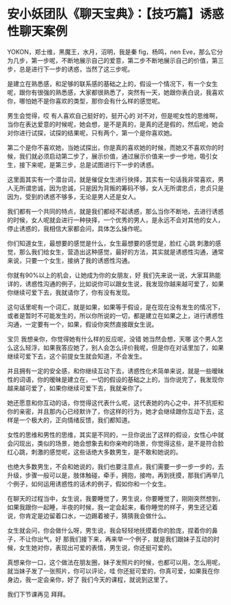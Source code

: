 # 安小妖团队《聊天宝典》：【技巧篇】诱惑性聊天案例

YOKON，郑士维，黑魔王，水月，沼明，我是秦 fig，杨鸣，nen Eve，那么它分为几步，第一步呢，不断地展示自己的爱意，第二步不断地展示自己的价值，第三步，总是进行下一步的诱惑，当然了这三步呢。

是建立在熟悉感，和足够的联系感的基础之上的，假设一个情况下，有一个女生呢，跟你有很强的熟悉感，大家都很熟悉了，突然有一天，她跟你表白说，我喜欢你，哪怕她不是你喜欢的类型，那你会有什么样的感觉呢。

男生会觉得，哎 有人喜欢自己挺好的，挺开心的 对不对，但是呢女性的思维啊，当你在表达爱意的时候呢，她会想，是不是真的，是真的还是假的，然后呢，她会对你进行试探，试探的结果呢，只有两个，第一个是你喜欢她。

第二个是你不喜欢她，当她试探出，你是真的喜欢她的时候，而她又不喜欢你的时候，我们就必须启动第二步了，展示价值，通过展示价值来一步一步地，吸引女生，接下来呢，是第三步，总是试图进行下一步的诱惑。

这里面其实有一个潜台词，就是催促女生进行抉择，其实有一句话我非常喜欢，男人无所谓忠诚，因为忠诚，只是因为背叛的筹码不够，女人无所谓忠贞，忠贞只是因为，受到的诱惑不够多，无论是男人还是女人。

我们都有一个共同的特点，就是我们都经不起诱惑，那么当你不断地，去进行诱惑的时候，女人呢就会进行一种抉择，一个优秀的男人，是永远不会对其他的女人，停止诱惑的，我相信大家都会问，具体怎么操作呢。

你们知道女生，最想要的感觉是什么，女生最想要的感觉是，脸红 心跳 刺激的感觉，那么我们给女生，营造出这种感觉，最好的方法，其实就是诱惑性沟通，通常来说，只要一个女生，接纳了我的诱惑性沟通。

你就有90%以上的机会，让她成为你的女朋友，好 我们先来说一说，大家耳熟能详的，诱惑性沟通的例子，比如说你可以跟女生说，我发现你越来越可爱了，如果你继续可爱下去，我就请你了，你有没有发现。

这句话里呢有一个词汇，就是如果，如果等于假设，是在现在没有发生的情况下，或者是暂时不可能发生的，所以你所说的一切，都是建立在如果之上，进行诱惑性沟通，一定要有一个，如果，假设你突然直接跟女生说。

宝贝 我想亲你，你觉得她有什么样的反应呢，没错 她当然会想，天哪 这个男人怎么这么轻浮，如果我答应她了，别人会怎么评价我呢，但是你在对话里加了，如果继续可爱下去，这个前提女生就会知道，不会发生。

并且拥有一定的安全感，和你继续互动下去，诱惑性化术简单来说，就是一些暧昧性的词语，你的暧昧是建立在，一切的假设的基础之上的，当你说完了，我发现你越来越可爱了，如果你继续可爱下去，我就亲你了。

她还愿意和你互动的话，你觉得这代表什么呢，这代表她的内心之中，并不抗拒和你的亲密，并且那内心已经默许了，你这样的行为，她才会继续跟你互动下去，这样是一个极大的，正向情绪反馈，我们都知道。

女性的思维和男性的思维，其实是不同的，一旦你说出了这样的假设，女性心中就会闪现出，类似的场景，她会想象去和你亲吻的场景，你觉得这些，是不是符合脸红心跳，刺激的感觉呢，这些话绝大多数男生，是不敢和她说的。

也绝大多数男生，不会和她说的，我们也要注意点，我们需要一步一步一步的，去升级，步骤一般可以是，肢体触碰，牵手，拥抱，接吻，再到抚摸，那我们再举几个例子，如何运用诱惑性的话术的例子，假如你和一个女生。

在聊天的过程当中，女生说，我要睡觉了，男生说，你要睡觉了，刚刚突然想到，如果我跟你一起睡，半夜的时候，我一定会起来，看你睡觉的样子，男生还记着说，你肯定是边留着口水，一边踢着被子，猜猜我会做什么。

女生就会问，你会做什么呀，男生说，我会轻轻地抚摸着你的脸庞，捏着你的鼻子，不让你出气，好 那我们接下来，再来举一个例子，就是我们跟妹子互动的时候，女生她对你，表现出可爱的表情，男生说，你还挺可爱的。

真想亲你一口，这个做法在朋友圈，妹子发照片的时候，也都可以用，怎么用呢，就当妹子发了一张照片，你可以评论，哇 你还挺可爱的，你真可爱，如果我在你身边，我一定会亲你，好了 我们今天的课程，就说到这里了。

我们下节课再见 拜拜。